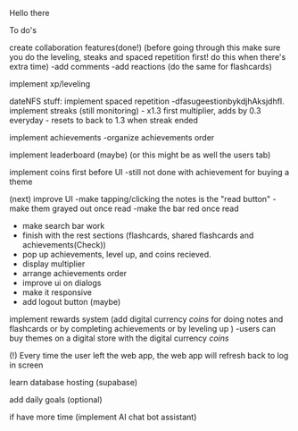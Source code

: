 Hello there

To do's

create collaboration features(done!)
(before going through this make sure you do the leveling, steaks and spaced repetition first! do this when there's extra time)
-add comments
-add reactions
(do the same for flashcards)            

implement xp/leveling

dateNFS stuff:
implement spaced repetition
    -dfasugeestionbykdjhAksjdhfI.
implement streaks (still monitoring)
    - x1.3 first multiplier, adds by 0.3 everyday
    - resets to back to 1.3 when streak ended 

implement achievements 
    -organize achievements order

implement leaderboard (maybe) (or this might be as well the users tab) 

implement coins first before UI
 -still not done with achievement for buying a theme 

(next) improve UI
-make tapping/clicking the notes is the "read button"
    -make them grayed out once read
    -make the bar red once read
- make search bar work
- finish with the rest sections (flashcards, shared flashcards and achievements(Check))
- pop up achievements, level up, and coins recieved.
- display multiplier
- arrange achievements order
- improve ui on dialogs
- make it responsive
- add logout button (maybe)

implement rewards system (add digital currency *coins* for doing notes and flashcards or by completing achievements or by leveling up )
    -users can buy themes on a digital store with the digital currency *coins*

(!) Every time the user left the web app, the web app will refresh back to log in screen

learn database hosting (supabase)

add daily goals (optional)

if have more time (implement AI chat bot assistant)